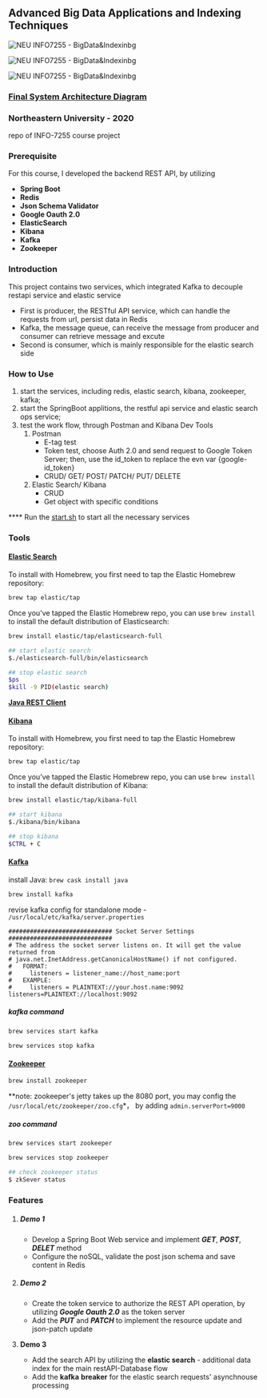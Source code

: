 ## Advanced Big Data Applications and Indexing Techniques

![NEU INFO7255 - BigData&Indexinbg](https://img.shields.io/badge/info7255--v1.0-passing-bri)

![NEU INFO7255 - BigData&Indexinbg](https://img.shields.io/badge/info7255--v2.0-passing-bri)

![NEU INFO7255 - BigData&Indexinbg](https://img.shields.io/badge/info7255--v3.0-passing-bri)

### [Final System Architecture Diagram](diagram.png)



### Northeastern University - 2020

repo of INFO-7255 course project



### Prerequisite

For this course, I developed the backend REST API, by utilizing

- **Spring Boot**
- **Redis**
- **Json Schema Validator**
- **Google Oauth 2.0**
- **ElasticSearch**
- **Kibana**
- **Kafka**
- **Zookeeper**

### Introduction

This project contains two services, which integrated Kafka to decouple restapi service and elastic service

- First is producer, the RESTful API service, which can handle the requests from url, persist data in Redis
- Kafka, the message queue, can receive the message from producer and consumer can retrieve message and excute
- Second is consumer, which is mainly responsible for the elastic search side

### How to Use

1. start the services, including redis, elastic search, kibana, zookeeper, kafka;
2. start the SpringBoot applitions, the restful api service and elastic search ops service;
3. test the work flow, through Postman and Kibana Dev Tools
   1. Postman
      - E-tag test
      - Token test, choose Auth 2.0 and send request to Google Token Server; then, use the id_token to replace the evn var {google-id_token}
      - CRUD/ GET/ POST/ PATCH/ PUT/ DELETE 
   2. Elastic Search/ Kibana
      - CRUD
      - Get object with specific conditions

**** Run the [start.sh](start.sh) to start all the necessary services

### Tools

#### [Elastic Search](https://www.elastic.co/guide/en/kibana/current/index.html)

To install with Homebrew, you first need to tap the Elastic Homebrew repository:

```sh
brew tap elastic/tap
```

Once you’ve tapped the Elastic Homebrew repo, you can use `brew install` to install the default distribution of Elasticsearch:

```sh
brew install elastic/tap/elasticsearch-full

## start elastic search
$./elasticsearch-full/bin/elasticsearch

## stop elastic search
$ps
$kill -9 PID(elastic search)
```

[**Java REST Client**](https://www.elastic.co/guide/en/elasticsearch/client/java-rest/current/index.html)



#### [Kibana](https://www.elastic.co/guide/en/kibana/current/index.html)

To install with Homebrew, you first need to tap the Elastic Homebrew repository:

```sh
brew tap elastic/tap
```

Once you’ve tapped the Elastic Homebrew repo, you can use `brew install` to install the default distribution of Kibana:

```sh
brew install elastic/tap/kibana-full

## start kibana
$./kibana/bin/kibana

## stop kibana
$CTRL + C
```



#### [Kafka](https://kafka.apache.org/quickstart)

install Java: `brew cask install java`

```sh
brew install kafka
```

revise kafka config for standalone mode - `/usr/local/etc/kafka/server.properties`

```
############################# Socket Server Settings #############################
# The address the socket server listens on. It will get the value returned from 
# java.net.InetAddress.getCanonicalHostName() if not configured.
#   FORMAT:
#     listeners = listener_name://host_name:port
#   EXAMPLE:
#     listeners = PLAINTEXT://your.host.name:9092
listeners=PLAINTEXT://localhost:9092
```

##### kafka command

```sh
brew services start kafka

brew services stop kafka		
```



#### [Zookeeper](https://zookeeper.apache.org/) 

```sh
brew install zookeeper		
```

**note: zookeeper's jetty takes up the 8080 port, you may config the `/usr/local/etc/zookeeper/zoo.cfg`*， by adding `admin.serverPort=9000`



##### zoo command

```sh
brew services start zookeeper

brew services stop zookeeper	

## check zookeeper status
$ zkSever status
```



### Features

1. ##### Demo 1

   - Develop a Spring Boot Web service and implement ***GET***, ***POST***, ***DELET*** method
   - Configure the noSQL, validate the post json schema and save content in Redis

2. ##### Demo 2

   - Create the token service to authorize the REST API operation, by utilizing ***Google Oauth 2.0*** as the token server
   - Add the ***PUT*** and ***PATCH*** to implement the resource update and json-patch update

3. **Demo 3**
   - Add the search API by utilizing the **elastic search** - additional data index for the main restAPI-Database flow
   - Add the **kafka** **breaker** for the elastic search requests' asynchnouse processing